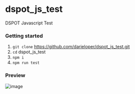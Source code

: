 # dspot_js_test
DSPOT Javascript Test

### Getting started
1. `git clone` https://github.com/darieloper/dspot_js_test.git
2. `cd` dspot_js_test
3. `npm i`
4. `npm run test`

### Preview
![image](https://user-images.githubusercontent.com/73610976/126239199-9bb05432-4cbb-4f9d-89a2-a8b866ad4668.png)
